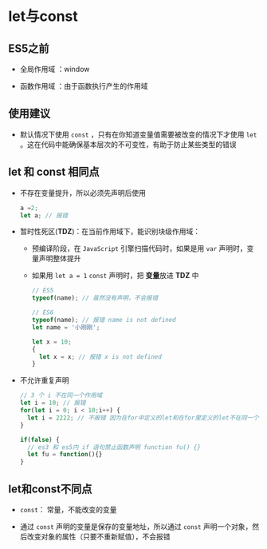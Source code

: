 # let与const

## ES5之前

+ 全局作用域 ：window

+ 函数作用域 ：由于函数执行产生的作用域

## 使用建议

+ 默认情况下使用 `const` ，只有在你知道变量值需要被改变的情况下才使用 `let` 。这在代码中能确保基本层次的不可变性，有助于防止某些类型的错误

## let 和 const 相同点

+ 不存在变量提升，所以必须先声明后使用

  ```js
  a =2;
  let a; // 报错
  ```

+ 暂时性死区(**TDZ**)：在当前作用域下，能识别块级作用域：

  + 预编译阶段，在 `JavaScript` 引擎扫描代码时，如果是用 `var` 声明时，变量声明整体提升

  + 如果用 `let a = 1` `const` 声明时，把 **变量**放进 **TDZ** 中

    ```js
    // ES5
    typeof(name); // 虽然没有声明，不会报错
    ```

    ```js
    // ES6
    typeof(name); // 报错 name is not defined
    let name = '小刚刚';

    let x = 10;
    {
      let x = x; // 报错 x is not defined
    }
    ```

+ 不允许重复声明

  ```js
  // 3 个 i 不在同一个作用域
  let i = 10; // 报错
  for(let i = 0; i < 10;i++) {
    let i = 2222; // 不报错 因为在for中定义的let和在for里定义的let不在同一个作用域
  }

  if(false) {
    // es3 和 es5内 if 语句禁止函数声明 function fu() {}
    let fu = function(){}
  }
  ```

## let和const不同点

+ `const`： 常量，不能改变的变量

+ 通过 `const` 声明的变量是保存的变量地址，所以通过 `const` 声明一个对象，然后改变对象的属性（只要不重新赋值），不会报错
